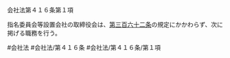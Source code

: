 会社法第４１６条第１項

指名委員会等設置会社の取締役会は、[第三百六十二条](会社法＿＿＿＿第３６２条)の規定にかかわらず、次に掲げる職務を行う。

#会社法
#会社法/第４１６条
#会社法/第４１６条/第１項
